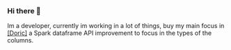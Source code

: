 ### Hi there 👋

Im a developer, currently im working in a lot of things, buy my main focus in [[Doric]](https://github.com/hablapps/doric) a Spark dataframe API improvement to focus in the types of the columns.

<!--
**alfonsorr/alfonsorr** is a ✨ _special_ ✨ repository because its `README.md` (this file) appears on your GitHub profile.

Here are some ideas to get you started:

- 🔭 I’m currently working on ...
- 🌱 I’m currently learning ...
- 👯 I’m looking to collaborate on ...
- 🤔 I’m looking for help with ...
- 💬 Ask me about ...
- 📫 How to reach me: ...
- 😄 Pronouns: ...
- ⚡ Fun fact: ...
-->
